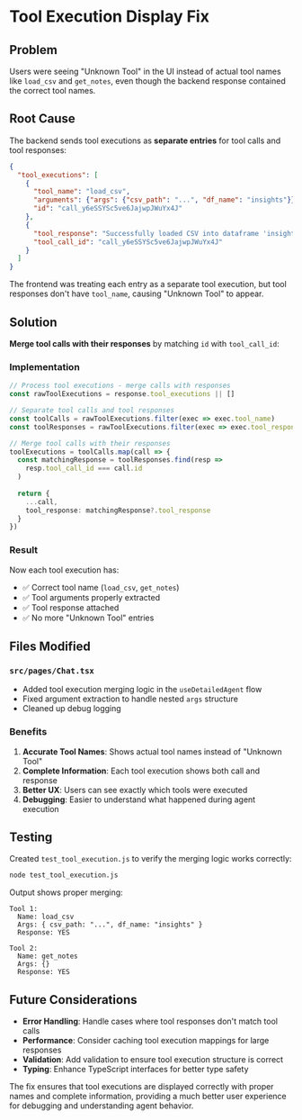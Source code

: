 # Tool Execution Display Fix

## Problem

Users were seeing "Unknown Tool" in the UI instead of actual tool names like `load_csv` and `get_notes`, even though the backend response contained the correct tool names.

## Root Cause

The backend sends tool executions as **separate entries** for tool calls and tool responses:

```json
{
  "tool_executions": [
    {
      "tool_name": "load_csv",
      "arguments": {"args": {"csv_path": "...", "df_name": "insights"}},
      "id": "call_y6eSSYSc5ve6JajwpJWuYx4J"
    },
    {
      "tool_response": "Successfully loaded CSV into dataframe 'insights'",
      "tool_call_id": "call_y6eSSYSc5ve6JajwpJWuYx4J"
    }
  ]
}
```

The frontend was treating each entry as a separate tool execution, but tool responses don't have `tool_name`, causing "Unknown Tool" to appear.

## Solution

**Merge tool calls with their responses** by matching `id` with `tool_call_id`:

### Implementation

```typescript
// Process tool executions - merge calls with responses
const rawToolExecutions = response.tool_executions || []

// Separate tool calls and tool responses
const toolCalls = rawToolExecutions.filter(exec => exec.tool_name)
const toolResponses = rawToolExecutions.filter(exec => exec.tool_response)

// Merge tool calls with their responses
toolExecutions = toolCalls.map(call => {
  const matchingResponse = toolResponses.find(resp => 
    resp.tool_call_id === call.id
  )
  
  return {
    ...call,
    tool_response: matchingResponse?.tool_response
  }
})
```

### Result

Now each tool execution has:
- ✅ Correct tool name (`load_csv`, `get_notes`)
- ✅ Tool arguments properly extracted
- ✅ Tool response attached
- ✅ No more "Unknown Tool" entries

## Files Modified

### `src/pages/Chat.tsx`
- Added tool execution merging logic in the `useDetailedAgent` flow
- Fixed argument extraction to handle nested `args` structure
- Cleaned up debug logging

### Benefits
1. **Accurate Tool Names**: Shows actual tool names instead of "Unknown Tool"
2. **Complete Information**: Each tool execution shows both call and response
3. **Better UX**: Users can see exactly which tools were executed
4. **Debugging**: Easier to understand what happened during agent execution

## Testing

Created `test_tool_execution.js` to verify the merging logic works correctly:

```bash
node test_tool_execution.js
```

Output shows proper merging:
```
Tool 1:
  Name: load_csv
  Args: { csv_path: "...", df_name: "insights" }
  Response: YES

Tool 2:
  Name: get_notes
  Args: {}
  Response: YES
```

## Future Considerations

- **Error Handling**: Handle cases where tool responses don't match tool calls
- **Performance**: Consider caching tool execution mappings for large responses
- **Validation**: Add validation to ensure tool execution structure is correct
- **Typing**: Enhance TypeScript interfaces for better type safety

The fix ensures that tool executions are displayed correctly with proper names and complete information, providing a much better user experience for debugging and understanding agent behavior.
